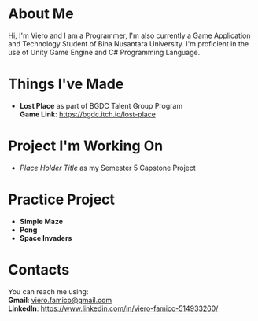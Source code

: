 # About Me
Hi, I'm Viero and I am a Programmer, I'm also currently a Game Application and Technology Student of Bina Nusantara University. I'm proficient in the use of Unity Game Engine and C# Programming Language.

# Things I've Made
-  **Lost Place** as part of BGDC Talent Group Program <br>
   **Game Link**: https://bgdc.itch.io/lost-place

# Project I'm Working On
- *Place Holder Title* as my Semester 5 Capstone Project

# Practice Project
- **Simple Maze**
- **Pong**
- **Space Invaders**

# Contacts
You can reach me using: <br>
**Gmail**: viero.famico@gmail.com <br>
**LinkedIn**: https://www.linkedin.com/in/viero-famico-514933260/

<!---
https://wa.me/+628979684999
- 👀 I’m interested in ...
- 🌱 I’m currently learning ...
- 💞️ I’m looking to collaborate on ...
- 📫 How to reach me ...
VieroFamico/VieroFamico is a ✨ special ✨ repository because its `README.md` (this file) appears on your GitHub profile.
You can click the Preview link to take a look at your changes.
--->
